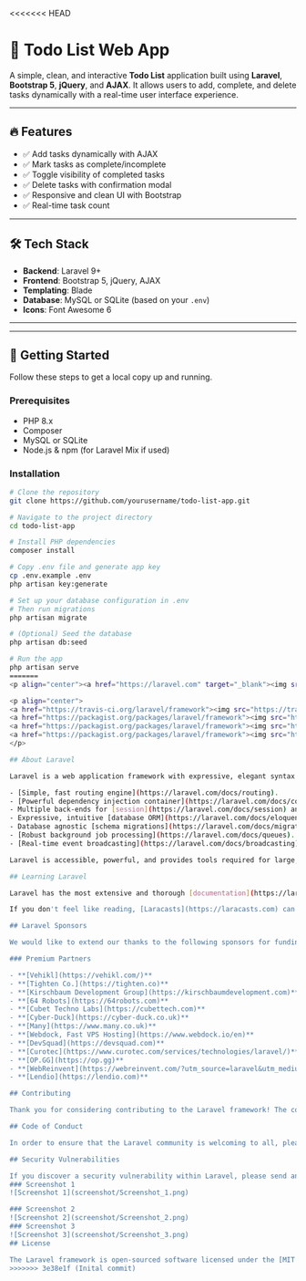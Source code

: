 <<<<<<< HEAD
# 📝 Todo List Web App

A simple, clean, and interactive **Todo List** application built using **Laravel**, **Bootstrap 5**, **jQuery**, and **AJAX**. It allows users to add, complete, and delete tasks dynamically with a real-time user interface experience.

---

## 🔥 Features

- ✅ Add tasks dynamically with AJAX
- ✅ Mark tasks as complete/incomplete
- ✅ Toggle visibility of completed tasks
- ✅ Delete tasks with confirmation modal
- ✅ Responsive and clean UI with Bootstrap
- ✅ Real-time task count

---

## 🛠️ Tech Stack

- **Backend**: Laravel 9+
- **Frontend**: Bootstrap 5, jQuery, AJAX
- **Templating**: Blade
- **Database**: MySQL or SQLite (based on your `.env`)
- **Icons**: Font Awesome 6

---

---

## 🚀 Getting Started

Follow these steps to get a local copy up and running.

### Prerequisites

- PHP 8.x
- Composer
- MySQL or SQLite
- Node.js & npm (for Laravel Mix if used)

### Installation

```bash
# Clone the repository
git clone https://github.com/yourusername/todo-list-app.git

# Navigate to the project directory
cd todo-list-app

# Install PHP dependencies
composer install

# Copy .env file and generate app key
cp .env.example .env
php artisan key:generate

# Set up your database configuration in .env
# Then run migrations
php artisan migrate

# (Optional) Seed the database
php artisan db:seed

# Run the app
php artisan serve
=======
<p align="center"><a href="https://laravel.com" target="_blank"><img src="https://raw.githubusercontent.com/laravel/art/master/logo-lockup/5%20SVG/2%20CMYK/1%20Full%20Color/laravel-logolockup-cmyk-red.svg" width="400"></a></p>

<p align="center">
<a href="https://travis-ci.org/laravel/framework"><img src="https://travis-ci.org/laravel/framework.svg" alt="Build Status"></a>
<a href="https://packagist.org/packages/laravel/framework"><img src="https://img.shields.io/packagist/dt/laravel/framework" alt="Total Downloads"></a>
<a href="https://packagist.org/packages/laravel/framework"><img src="https://img.shields.io/packagist/v/laravel/framework" alt="Latest Stable Version"></a>
<a href="https://packagist.org/packages/laravel/framework"><img src="https://img.shields.io/packagist/l/laravel/framework" alt="License"></a>
</p>

## About Laravel

Laravel is a web application framework with expressive, elegant syntax. We believe development must be an enjoyable and creative experience to be truly fulfilling. Laravel takes the pain out of development by easing common tasks used in many web projects, such as:

- [Simple, fast routing engine](https://laravel.com/docs/routing).
- [Powerful dependency injection container](https://laravel.com/docs/container).
- Multiple back-ends for [session](https://laravel.com/docs/session) and [cache](https://laravel.com/docs/cache) storage.
- Expressive, intuitive [database ORM](https://laravel.com/docs/eloquent).
- Database agnostic [schema migrations](https://laravel.com/docs/migrations).
- [Robust background job processing](https://laravel.com/docs/queues).
- [Real-time event broadcasting](https://laravel.com/docs/broadcasting).

Laravel is accessible, powerful, and provides tools required for large, robust applications.

## Learning Laravel

Laravel has the most extensive and thorough [documentation](https://laravel.com/docs) and video tutorial library of all modern web application frameworks, making it a breeze to get started with the framework.

If you don't feel like reading, [Laracasts](https://laracasts.com) can help. Laracasts contains over 2000 video tutorials on a range of topics including Laravel, modern PHP, unit testing, and JavaScript. Boost your skills by digging into our comprehensive video library.

## Laravel Sponsors

We would like to extend our thanks to the following sponsors for funding Laravel development. If you are interested in becoming a sponsor, please visit the Laravel [Patreon page](https://patreon.com/taylorotwell).

### Premium Partners

- **[Vehikl](https://vehikl.com/)**
- **[Tighten Co.](https://tighten.co)**
- **[Kirschbaum Development Group](https://kirschbaumdevelopment.com)**
- **[64 Robots](https://64robots.com)**
- **[Cubet Techno Labs](https://cubettech.com)**
- **[Cyber-Duck](https://cyber-duck.co.uk)**
- **[Many](https://www.many.co.uk)**
- **[Webdock, Fast VPS Hosting](https://www.webdock.io/en)**
- **[DevSquad](https://devsquad.com)**
- **[Curotec](https://www.curotec.com/services/technologies/laravel/)**
- **[OP.GG](https://op.gg)**
- **[WebReinvent](https://webreinvent.com/?utm_source=laravel&utm_medium=github&utm_campaign=patreon-sponsors)**
- **[Lendio](https://lendio.com)**

## Contributing

Thank you for considering contributing to the Laravel framework! The contribution guide can be found in the [Laravel documentation](https://laravel.com/docs/contributions).

## Code of Conduct

In order to ensure that the Laravel community is welcoming to all, please review and abide by the [Code of Conduct](https://laravel.com/docs/contributions#code-of-conduct).

## Security Vulnerabilities

If you discover a security vulnerability within Laravel, please send an e-mail to Taylor Otwell via [taylor@laravel.com](mailto:taylor@laravel.com). All security vulnerabilities will be promptly addressed.
### Screenshot 1
![Screenshot 1](screenshot/Screenshot_1.png)

### Screenshot 2
![Screenshot 2](screenshot/Screenshot_2.png)
### Screenshot 3
![Screenshot 3](screenshot/Screenshot_3.png)
## License

The Laravel framework is open-sourced software licensed under the [MIT license](https://opensource.org/licenses/MIT).
>>>>>>> 3e38e1f (Inital commit)

